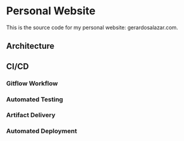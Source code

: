 # Personal Website

This is the source code for my personal website: gerardosalazar.com.

## Architecture

## CI/CD

### Gitflow Workflow

### Automated Testing

### Artifact Delivery

### Automated Deployment